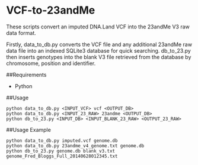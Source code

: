 # VCF-to-23andMe
These scripts convert an imputed DNA.Land VCF into the 23andMe V3 raw data format.

Firstly, data_to_db.py converts the VCF file and any additional 23andMe raw data file into an indexed SQLite3 database for quick searching. db_to_23.py then inserts genotypes into the blank V3 file retrieved from the database by chromosome, position and identifier.

##Requirements
* Python

##Usage
```
python data_to_db.py <INPUT_VCF> vcf <OUTPUT_DB>
python data_to_db.py <INPUT_23_RAW> 23andme <OUTPUT_DB>
python db_to_23.py <INPUT_DB> <INPUT_BLANK_23_RAW> <OUTPUT_23_RAW>
```

##Usage Example
```
python data_to_db.py imputed.vcf genome.db
python data_to_db.py 23andme_v4_genome.txt genome.db
python db_to_23.py genome.db blank_v3.txt genome_Fred_Bloggs_Full_20140628012345.txt
```
